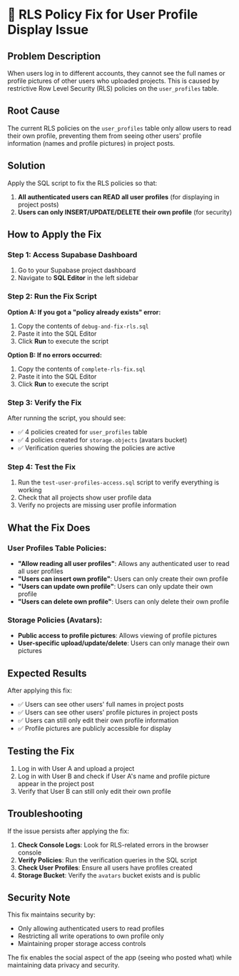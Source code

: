 # 🔧 RLS Policy Fix for User Profile Display Issue

## Problem Description
When users log in to different accounts, they cannot see the full names or profile pictures of other users who uploaded projects. This is caused by restrictive Row Level Security (RLS) policies on the `user_profiles` table.

## Root Cause
The current RLS policies on the `user_profiles` table only allow users to read their own profile, preventing them from seeing other users' profile information (names and profile pictures) in project posts.

## Solution
Apply the SQL script to fix the RLS policies so that:
1. **All authenticated users can READ all user profiles** (for displaying in project posts)
2. **Users can only INSERT/UPDATE/DELETE their own profile** (for security)

## How to Apply the Fix

### Step 1: Access Supabase Dashboard
1. Go to your Supabase project dashboard
2. Navigate to **SQL Editor** in the left sidebar

### Step 2: Run the Fix Script
**Option A: If you got a "policy already exists" error:**
1. Copy the contents of `debug-and-fix-rls.sql`
2. Paste it into the SQL Editor
3. Click **Run** to execute the script

**Option B: If no errors occurred:**
1. Copy the contents of `complete-rls-fix.sql`
2. Paste it into the SQL Editor
3. Click **Run** to execute the script

### Step 3: Verify the Fix
After running the script, you should see:
- ✅ 4 policies created for `user_profiles` table
- ✅ 4 policies created for `storage.objects` (avatars bucket)
- ✅ Verification queries showing the policies are active

### Step 4: Test the Fix
1. Run the `test-user-profiles-access.sql` script to verify everything is working
2. Check that all projects show user profile data
3. Verify no projects are missing user profile information

## What the Fix Does

### User Profiles Table Policies:
- **"Allow reading all user profiles"**: Allows any authenticated user to read all user profiles
- **"Users can insert own profile"**: Users can only create their own profile
- **"Users can update own profile"**: Users can only update their own profile  
- **"Users can delete own profile"**: Users can only delete their own profile

### Storage Policies (Avatars):
- **Public access to profile pictures**: Allows viewing of profile pictures
- **User-specific upload/update/delete**: Users can only manage their own pictures

## Expected Results
After applying this fix:
- ✅ Users can see other users' full names in project posts
- ✅ Users can see other users' profile pictures in project posts
- ✅ Users can still only edit their own profile information
- ✅ Profile pictures are publicly accessible for display

## Testing the Fix
1. Log in with User A and upload a project
2. Log in with User B and check if User A's name and profile picture appear in the project post
3. Verify that User B can still only edit their own profile

## Troubleshooting
If the issue persists after applying the fix:

1. **Check Console Logs**: Look for RLS-related errors in the browser console
2. **Verify Policies**: Run the verification queries in the SQL script
3. **Check User Profiles**: Ensure all users have profiles created
4. **Storage Bucket**: Verify the `avatars` bucket exists and is public

## Security Note
This fix maintains security by:
- Only allowing authenticated users to read profiles
- Restricting all write operations to own profile only
- Maintaining proper storage access controls

The fix enables the social aspect of the app (seeing who posted what) while maintaining data privacy and security. 
